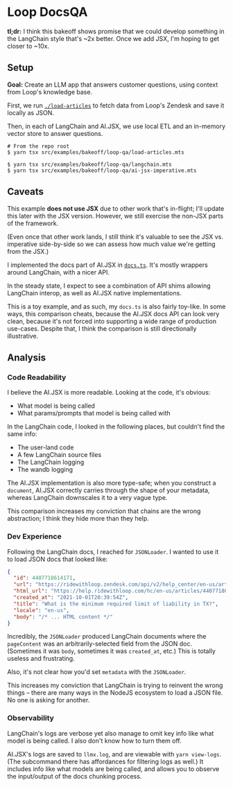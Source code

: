 # Loop DocsQA

**tl;dr:** I think this bakeoff shows promise that we could develop something in the LangChain style that's ~2x better. Once we add JSX, I'm hoping to get closer to ~10x.

## Setup

**Goal:** Create an LLM app that answers customer questions, using context from Loop's knowledge base.

First, we run [`./load-articles`](./load-articles.mts) to fetch data from Loop's Zendesk and save it locally as JSON.

Then, in each of LangChain and AI.JSX, we use local ETL and an in-memory vector store to answer questions.

```
# From the repo root
$ yarn tsx src/examples/bakeoff/loop-qa/load-articles.mts

$ yarn tsx src/examples/bakeoff/loop-qa/langchain.mts
$ yarn tsx src/examples/bakeoff/loop-qa/ai-jsx-imperative.mts
```

## Caveats

This example **does not use JSX** due to other work that's in-flight; I'll update this later with the JSX version. However, we still exercise the non-JSX parts of the framework.

(Even once that other work lands, I still think it's valuable to see the JSX vs. imperative side-by-side so we can assess how much value we're getting from the JSX.)

I implemented the docs part of AI.JSX in [`docs.ts`](../../../lib/docs.ts). It's mostly wrappers around LangChain, with a nicer API.

In the steady state, I expect to see a combination of API shims allowing LangChain interop, as well as AI.JSX native implementations.

This is a toy example, and as such, my `docs.ts` is also fairly toy-like. In some ways, this comparison cheats, because the AI.JSX docs API can look very clean, because it's not forced into supporting a wide range of production use-cases. Despite that, I think the comparison is still directionally illustrative.

## Analysis

### Code Readability

I believe the AI.JSX is more readable. Looking at the code, it's obvious:

- What model is being called
- What params/prompts that model is being called with

In the LangChain code, I looked in the following places, but couldn't find the same info:

- The user-land code
- A few LangChain source files
- The LangChain logging
- The wandb logging

The AI.JSX implementation is also more type-safe; when you construct a `document`, AI.JSX correctly carries through the
shape of your metadata, whereas LangChain downscales it to a very vague type.

This comparison increases my conviction that chains are the wrong abstraction; I think they hide more than they help.

### Dev Experience

Following the LangChain docs, I reached for `JSONLoader`. I wanted to use it to load JSON docs that looked like:

```json
{
  "id": 4407718614171,
  "url": "https://ridewithloop.zendesk.com/api/v2/help_center/en-us/articles/4407718614171.json",
  "html_url": "https://help.ridewithloop.com/hc/en-us/articles/4407718614171-What-is-the-minimum-required-limit-of-liability-in-TX-",
  "created_at": "2021-10-01T20:39:54Z",
  "title": "What is the minimum required limit of liability in TX?",
  "locale": "en-us",
  "body": "/* ... HTML content */"
}
```

Incredibly, the `JSONLoader` produced LangChain documents where the `pageContent` was an arbitrarily-selected field from the JSON doc. (Sometimes it was `body`, sometimes it was `created_at`, etc.) This is totally useless and frustrating.

Also, it's not clear how you'd set `metadata` with the `JSONLoader`.

This increases my conviction that LangChain is trying to reinvent the wrong things – there are many ways in the NodeJS ecosystem to load a JSON file. No one is asking for another.

### Observability

LangChain's logs are verbose yet also manage to omit key info like what model is being called. I also don't know how to turn them off.

AI.JSX's logs are saved to `llmx.log`, and are viewable with `yarn view-logs`. (The subcommand there has affordances for filtering logs as well.) It includes info like what models are being called, and allows you to observe the input/output of the docs chunking process.
